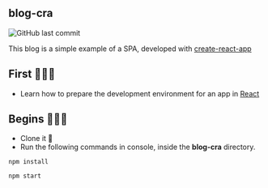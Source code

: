 ## blog-cra

<img alt="GitHub last commit" src="https://img.shields.io/github/last-commit/wilberth-cl/blog-cra">

This blog is a simple example of a SPA, developed with [create-react-app](https://github.com/facebook/create-react-app)

## First 🙇🏻‍♂️
* Learn how to prepare the development environment for an app in [React](https://reactjs.org/docs/create-a-new-react-app.html#create-react-app)

## Begins 🏃🏼‍♂️
* Clone it  🙂
* Run the following commands in console, inside the **blog-cra** directory.

~~~~
npm install
~~~~
~~~~
npm start
~~~~
